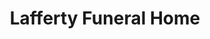 ---
title: "Lafferty Funeral Home"
url: /west-union/lafferty-funeral-home/
shop: funeral directors
---